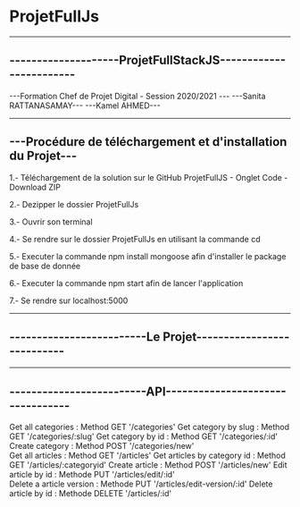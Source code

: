 # ProjetFullJs
-------------------------------------------------------------
--------------------ProjetFullStackJS------------------------
-------------------------------------------------------------

---Formation Chef de Projet Digital - Session 2020/2021 ---
---Sanita RATTANASAMAY---
---Kamel AHMED--- 

-------------------------------------------------------------
---Procédure de téléchargement et d'installation du Projet---
-------------------------------------------------------------

  1.- Téléchargement de la solution sur le GitHub ProjetFullJS
          - Onglet Code - Download ZIP
          
  2.- Dezipper le dossier ProjetFullJs
  
  3.- Ouvrir son terminal
  
  4.- Se rendre sur le dossier ProjetFullJs en utilisant la 
      commande cd
    
  5.- Executer la commande npm install mongoose afin d'installer
      le package de base de donnée
      
  6.- Executer la commande npm start afin de lancer l'application
  
  7.- Se rendre sur localhost:5000
  
-------------------------------------------------------------
-------------------------Le Projet---------------------------
-------------------------------------------------------------



-------------------------------------------------------------
-------------------------API---------------------------------
-------------------------------------------------------------
Get all categories : Method GET '/categories'
Get category by slug : Method GET '/categories/:slug'
Get category by id : Method GET '/categories/:id'  
Create category : Method POST '/categories/new'     
Get all articles : Method GET '/articles'
Get articles by category id : Method GET '/articles/:categoryid'
Create article : Method POST '/articles/new'
Edit article by id : Methode PUT '/articles/edit/:id'      
Delete a article version : Methode PUT '/articles/edit-version/:id'
Delete article by id : Methode DELETE '/articles/:id'
